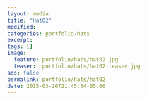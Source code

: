 ```yaml
---
layout: media
title: "Hat02"
modified:
categories: portfolio-hats
excerpt:
tags: []
image:
  feature: portfolio/hats/hat02.jpg
  teaser:  portfolio/hats/hat02-teaser.jpg
ads: false
permalink: portfolio/hats/hat02
date: 2015-03-26T21:45:54-05:00
---
```


